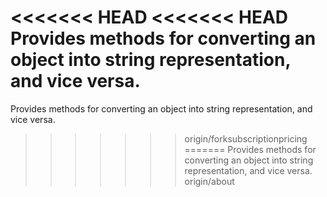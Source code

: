<<<<<<< HEAD
<<<<<<< HEAD
Provides methods for converting an object into string representation, and vice versa.
=======
Provides methods for converting an object into string representation, and vice versa.
>>>>>>> origin/forksubscriptionpricing
=======
Provides methods for converting an object into string representation, and vice versa.
>>>>>>> origin/about
